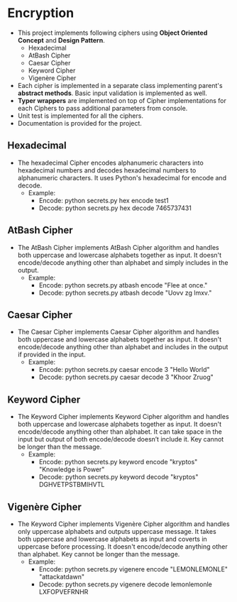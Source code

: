 # Encryption
* This project implements following ciphers using **Object Oriented Concept** and **Design Pattern**.
  * Hexadecimal
  * AtBash Cipher
  * Caesar Cipher
  * Keyword Cipher
  * Vigenère Cipher
* Each cipher is implemented in a separate class implementing parent's **abstract methods**. Basic input validation is implemented as well.
* **Typer wrappers** are implemented on top of Cipher implementations for each Ciphers to pass additional parameters from console.
* Unit test is implemented for all the ciphers.
* Documentation is provided for the project.

## **Hexadecimal**
* The hexadecimal Cipher encodes alphanumeric characters into hexadecimal numbers and decodes hexadecimal numbers to alphanumeric characters. It uses Python's hexadecimal for encode and decode.
  * Example:
    * Encode: python secrets.py hex encode test1
    * Decode: python secrets.py hex decode 7465737431

## **AtBash Cipher**
* The AtBash Cipher implements AtBash Cipher algorithm and handles both uppercase and lowercase alphabets together as input. It doesn't encode/decode anything other than alphabet and simply includes in the output.
  * Example:
    * Encode: python secrets.py atbash encode "Flee at once."
    * Decode: python secrets.py atbash decode "Uovv zg lmxv."

## **Caesar Cipher**
* The Caesar Cipher implements Caesar Cipher algorithm and handles both uppercase and lowercase alphabets together as input. It doesn't encode/decode anything other than alphabet and includes in the output if provided in the input.
  * Example:
    * Encode: python secrets.py caesar encode 3 "Hello World"
    * Decode: python secrets.py caesar decode 3 "Khoor Zruog"

## **Keyword Cipher**
* The Keyword Cipher implements Keyword Cipher algorithm and handles both uppercase and lowercase alphabets together as input. It doesn't encode/decode anything other than alphabet. It can take space in the input but output of both encode/decode doesn’t include it. Key cannot be longer than the message.
  * Example:
    * Encode: python secrets.py keyword encode "kryptos" "Knowledge is Power"
    * Decode: python secrets.py keyword decode "kryptos" DGHVETPSTBMIHVTL

## **Vigenère Cipher**
* The Keyword Cipher implements Vigenère Cipher algorithm and handles only uppercase alphabets and outputs uppercase message. It takes both uppercase and lowercase alphabets as input and coverts in uppercase before processing. It doesn't encode/decode anything other than alphabet. Key cannot be longer than the message.
  * Example:
    * Encode: python secrets.py vigenere encode "LEMONLEMONLE" "attackatdawn"
    * Decode: python secrets.py vigenere decode lemonlemonle LXFOPVEFRNHR